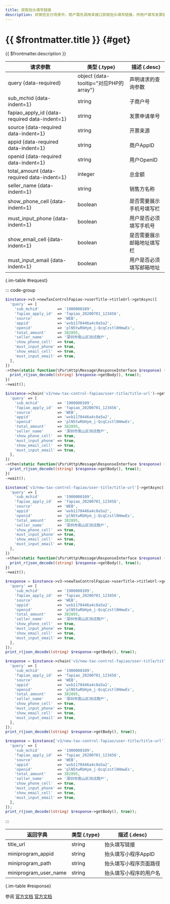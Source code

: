```yaml
---
title: 获取抬头填写链接
description: 非微信支付场景中，商户需先调用本接口获取抬头填写链接，供用户填写发票抬头。当用户提交抬头信息后，微信支付会根据商户配置的回调地址进行回调通知。 注意：获取到的抬头填写链接有30分钟的有效期，若在用户填写发票抬头之前链接过期，商户需要重新获取（此时无需更换发票申请单号）
---
```


# {{ $frontmatter.title }} {#get}

{{ $frontmatter.description }}

| 请求参数 | 类型 {.type} | 描述 {.desc}
| --- | --- | ---
| query {data-required} | object {data-tooltip="对应PHP的array"} | 声明请求的查询参数
| sub_mchid {data-indent=1} | string | 子商户号
| fapiao_apply_id {data-required data-indent=1} | string | 发票申请单号
| source {data-required data-indent=1} | string | 开票来源
| appid {data-required data-indent=1} | string | 商户AppID
| openid {data-required data-indent=1} | string | 用户OpenID
| total_amount {data-required data-indent=1} | integer | 总金额
| seller_name {data-indent=1} | string | 销售方名称
| show_phone_cell {data-indent=1} | boolean | 是否需要展示手机号填写栏
| must_input_phone {data-indent=1} | boolean | 用户是否必须填写手机号
| show_email_cell {data-indent=1} | boolean | 是否需要展示邮箱地址填写栏
| must_input_email {data-indent=1} | boolean | 用户是否必须填写邮箱地址

{.im-table #request}

::: code-group

```php [异步纯链式]
$instance->v3->newTaxControlFapiao->userTitle->titleUrl->getAsync([
  'query' => [
    'sub_mchid'        => '1900000109',
    'fapiao_apply_id'  => 'fapiao_20200701_123456',
    'source'           => 'WEB',
    'appid'            => 'wxb1170446a4c0a5a2',
    'openid'           => 'plN5twRbHym_j-QcqCzstl0HmwEs',
    'total_amount'     => 382895,
    'seller_name'      => '深圳市南山区测试商户',
    'show_phone_cell'  => true,
    'must_input_phone' => true,
    'show_email_cell'  => true,
    'must_input_email' => true,
  ],
])
->then(static function(\Psr\Http\Message\ResponseInterface $response) {
  print_r(json_decode((string) $response->getBody(), true));
})
->wait();
```

```php [异步声明式]
$instance->chain('v3/new-tax-control-fapiao/user-title/title-url')->getAsync([
  'query' => [
    'sub_mchid'        => '1900000109',
    'fapiao_apply_id'  => 'fapiao_20200701_123456',
    'source'           => 'WEB',
    'appid'            => 'wxb1170446a4c0a5a2',
    'openid'           => 'plN5twRbHym_j-QcqCzstl0HmwEs',
    'total_amount'     => 382895,
    'seller_name'      => '深圳市南山区测试商户',
    'show_phone_cell'  => true,
    'must_input_phone' => true,
    'show_email_cell'  => true,
    'must_input_email' => true,
  ],
])
->then(static function(\Psr\Http\Message\ResponseInterface $response) {
  print_r(json_decode((string) $response->getBody(), true));
})
->wait();
```

```php [异步属性式]
$instance['v3/new-tax-control-fapiao/user-title/title-url']->getAsync([
  'query' => [
    'sub_mchid'        => '1900000109',
    'fapiao_apply_id'  => 'fapiao_20200701_123456',
    'source'           => 'WEB',
    'appid'            => 'wxb1170446a4c0a5a2',
    'openid'           => 'plN5twRbHym_j-QcqCzstl0HmwEs',
    'total_amount'     => 382895,
    'seller_name'      => '深圳市南山区测试商户',
    'show_phone_cell'  => true,
    'must_input_phone' => true,
    'show_email_cell'  => true,
    'must_input_email' => true,
  ],
])
->then(static function(\Psr\Http\Message\ResponseInterface $response) {
  print_r(json_decode((string) $response->getBody(), true));
})
->wait();
```

```php [同步纯链式]
$response = $instance->v3->newTaxControlFapiao->userTitle->titleUrl->get([
  'query' => [
    'sub_mchid'        => '1900000109',
    'fapiao_apply_id'  => 'fapiao_20200701_123456',
    'source'           => 'WEB',
    'appid'            => 'wxb1170446a4c0a5a2',
    'openid'           => 'plN5twRbHym_j-QcqCzstl0HmwEs',
    'total_amount'     => 382895,
    'seller_name'      => '深圳市南山区测试商户',
    'show_phone_cell'  => true,
    'must_input_phone' => true,
    'show_email_cell'  => true,
    'must_input_email' => true,
  ],
]);
print_r(json_decode((string) $response->getBody(), true));
```

```php [同步声明式]
$response = $instance->chain('v3/new-tax-control-fapiao/user-title/title-url')->get([
  'query' => [
    'sub_mchid'        => '1900000109',
    'fapiao_apply_id'  => 'fapiao_20200701_123456',
    'source'           => 'WEB',
    'appid'            => 'wxb1170446a4c0a5a2',
    'openid'           => 'plN5twRbHym_j-QcqCzstl0HmwEs',
    'total_amount'     => 382895,
    'seller_name'      => '深圳市南山区测试商户',
    'show_phone_cell'  => true,
    'must_input_phone' => true,
    'show_email_cell'  => true,
    'must_input_email' => true,
  ],
]);
print_r(json_decode((string) $response->getBody(), true));
```

```php [同步属性式]
$response = $instance['v3/new-tax-control-fapiao/user-title/title-url']->get([
  'query' => [
    'sub_mchid'        => '1900000109',
    'fapiao_apply_id'  => 'fapiao_20200701_123456',
    'source'           => 'WEB',
    'appid'            => 'wxb1170446a4c0a5a2',
    'openid'           => 'plN5twRbHym_j-QcqCzstl0HmwEs',
    'total_amount'     => 382895,
    'seller_name'      => '深圳市南山区测试商户',
    'show_phone_cell'  => true,
    'must_input_phone' => true,
    'show_email_cell'  => true,
    'must_input_email' => true,
  ],
]);
print_r(json_decode((string) $response->getBody(), true));
```

:::

| 返回字典 | 类型 {.type} | 描述 {.desc}
| --- | --- | ---
| title_url | string | 抬头填写链接
| miniprogram_appid | string | 抬头填写小程序AppID
| miniprogram_path | string | 抬头填写小程序页面路径
| miniprogram_user_name | string | 抬头填写小程序的用户名

{.im-table #response}

参阅 [官方文档](https://pay.weixin.qq.com/doc/v3/merchant/4012538106) [官方文档](https://pay.weixin.qq.com/doc/v3/partner/4012474040)
